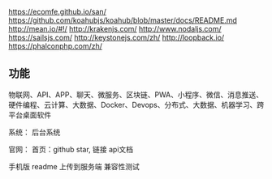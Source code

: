 https://ecomfe.github.io/san/
https://github.com/koahubjs/koahub/blob/master/docs/README.md
http://mean.io/#!/
http://krakenjs.com/
http://www.nodaljs.com/
https://sailsjs.com/
http://keystonejs.com/zh/
http://loopback.io/
https://phalconphp.com/zh/

## 功能
物联网、API、APP、聊天、微服务、区块链、PWA、小程序、微信、消息推送、硬件编程、云计算、大数据、Docker、Devops、分布式、大数据、机器学习、跨平台桌面软件

系统：
后台系统

官网：
首页：github star, 链接
api文档

手机版
readme
上传到服务端
兼容性测试
